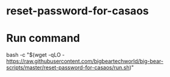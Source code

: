 # reset-password-for-casaos
# Run command
bash -c "$(wget -qLO - https://raw.githubusercontent.com/bigbeartechworld/big-bear-scripts/master/reset-password-for-casaos/run.sh)"
